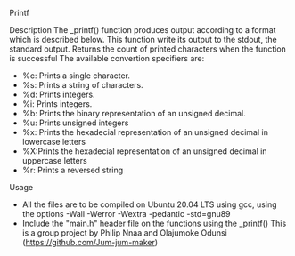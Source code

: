 Printf

Description
The _printf() function produces output according to a format which is described below. This function write its output to the stdout, the standard output. Returns the count of printed characters when the function is successful The available convertion specifiers are:
* %c: Prints a single character.
* %s: Prints a string of characters.
* %d: Prints integers.
* %i: Prints integers.
* %b: Prints the binary representation of an unsigned decimal.
* %u: Prints unsigned integers
* %x: Prints the hexadecial representation of an unsigned decimal in lowercase letters
* %X:Prints the hexadecial representation of an unsigned decimal in uppercase letters
* %r: Prints a reversed string

Usage
* All the files are to be compiled on Ubuntu 20.04 LTS using gcc, using the options -Wall -Werror -Wextra -pedantic -std=gnu89
* Include the "main.h" header file on the functions using the _printf()
This is a group project by Philip Nnaa and Olajumoke Odunsi (https://github.com/Jum-jum-maker)
